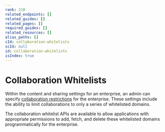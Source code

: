 ```yaml
---
rank: 210
related_endpoints: []
related_guides: []
related_pages: []
required_guides: []
related_resources: []
alias_paths: []
cId: collaboration-whitelists
scId: null
id: collaboration-whitelists
isIndex: true
---
```

<!-- alex disable whitelist -->

# Collaboration Whitelists

Within the content and sharing settings for an enterprise, an admin can specify [collaboration restrictions][collab-restrictions] for the enterprise. These settings include the ability to limit collaborations to only a series of whitelisted domains.

The collaboration whitelist APIs are available to allow applications with appropriate permissions to add, fetch, and delete these whitelisted domains programmatically for the enterprise.

[collab-restrictions]: https://community.box.com/t5/How-to-Guides-for-Admins/Content-and-sharing-settings-for-your-enterprise/ta-p/174#toc-hId--670854033
